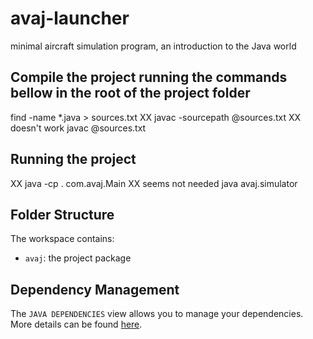 # avaj-launcher
minimal aircraft simulation program, an introduction to the Java world

## Compile the project running the commands bellow in the root of the project folder

find -name *.java > sources.txt
XX javac -sourcepath @sources.txt XX doesn't work
javac @sources.txt

## Running the project

XX java -cp . com.avaj.Main XX seems not needed
java avaj.simulator

## Folder Structure

The workspace contains:

- `avaj`: the project package

## Dependency Management

The `JAVA DEPENDENCIES` view allows you to manage your dependencies. More details can be found [here](https://github.com/microsoft/vscode-java-pack/blob/master/release-notes/v0.9.0.md#work-with-jar-files-directly).
